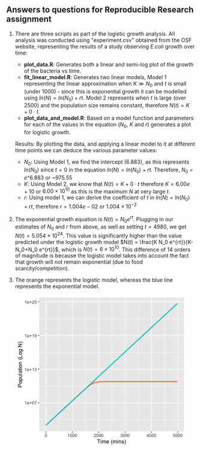 ## Answers to questions for Reproducible Research assignment

1) There are three scripts as part of the logistic growth analysis. All analysis was conducted using "experiment.csv" obtained from the OSF website, representing the results of a study observing *E.coli* growth over time:

   - **plot_data.R**: Generates both a linear and semi-log plot of the growth of the bacteria vs time.   
   - **fit_linear_model.R**: Generates two linear models, Model 1 representing the linear approximation when $` K \gg N_0 `$ and $`t`$ is small (under 1000) - since this is exponential       growth it can be modelled using $`ln(N) = ln(N_0) + rt`$. Model 2 represents when $`t`$ is large (over 2500) and the population size remains constant, therefore $` N(t) = K + 0         \cdot t `$. 
   - **plot_data_and_model.R**: Based on a model function and parameters for each of the values in the equation ($` N_0`$, $`K`$ and $`r`$) generates a plot for logistic growth.

   Results: By plotting the data, and applying a linear model to it at different time points we can deduce the various parameter values: 
   - $N_0$: Using Model 1, we find the intercept (6.883), as this represents $ln(N_0)$ since $t = 0$ in the equation $`ln(N) = ln(N_0) + rt`$. Therefore, $N_0$ = $e$^6.883 or ~975.55
   - $K$: Using Model 2, we know that $` N(t) = K + 0 \cdot t `$ therefore $K = 6.00e + 10$ or $6.00 × 10^{10}$ as this is the maximum $N$ at very large $t$.
   - $r$: Using model 1, we can derive the coefficient of $t$ in $`ln(N) = ln(N_0) + rt`$, therefore $r = 1.004e-02$ or $1.004 × 10^{-2}$
   
2) The exponential growth equation is $N(t) = N_0 e^{rt}$. Plugging in our estimates of $N_0$ and $r$ from above, as well as setting $t = 4980$, we get $N(t) = 5.054×10^{24}$. This value is significantly higher than the value predicted under the logistic growth model $N(t) = \frac{K N_0 e^{rt}}{K-N_0+N_0 e^{rt}}$, which is $N(t) = 6×10^{10}$. This difference of 14 orders of magnitude is because the logistic model takes into account the fact that growth will not remain exponential (due to food scarcity/competition).

3) The orange represents the logistic model, whereas the blue line represents the exponential model.
<p align="center">
<img src="https://github.com/tebyebs/logistic_growth/blob/main/Q3.png" width="457" height="407">
</p>


